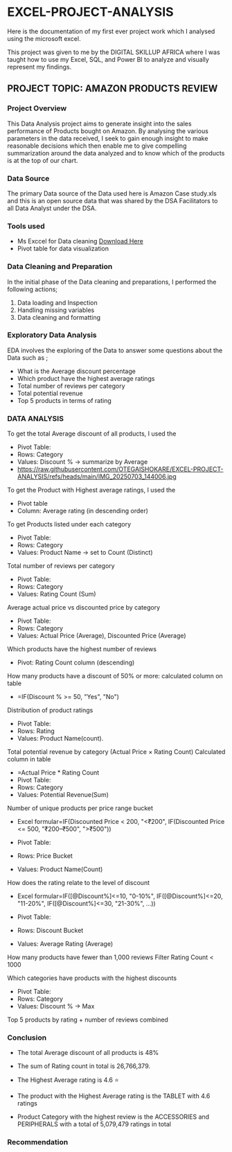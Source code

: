 # EXCEL-PROJECT-ANALYSIS
Here is the documentation of my first ever project work which I analysed using the microsoft excel.

This project was given to me by the DIGITAL SKILLUP AFRICA where I was taught how to use my Excel, SQL, and Power BI  to analyze and visually represent my findings.

## PROJECT TOPIC: AMAZON PRODUCTS REVIEW

### Project Overview
This Data Analysis project aims to generate insight into the sales performance of Products bought on Amazon. By analysing the various parameters in the data received, I seek to gain enough insight to make reasonable decisions which then enable me to give compelling summarization around the data analyzed and to know which of the products is at the top of our chart.

### Data Source
The primary Data source of the Data used here is Amazon Case study.xls and this is an open source data that was shared by the DSA Facilitators to all Data Analyst under the DSA.

### Tools used
- Ms Exccel for Data cleaning [Download Here](https://www.microsoft.com)
- Pivot table for data visualization

### Data Cleaning and Preparation
In the initial phase of the Data cleaning and preparations, I performed the following actions;
1. Data loading and Inspection
2. Handling missing variables
3. Data cleaning and formatting

### Exploratory Data Analysis
EDA involves the exploring of the Data to answer some questions about the Data such as ;
- What is the Average discount percentage
- Which product have the highest average ratings
- Total number of reviews per category
- Total potential revenue
- Top 5 products in terms of rating

### DATA ANALYSIS
To get the total Average discount of all products, I used the
- Pivot Table:
- Rows: Category
- Values: Discount % → summarize by Average
- https://raw.githubusercontent.com/OTEGAISHOKARE/EXCEL-PROJECT-ANALYSIS/refs/heads/main/IMG_20250703_144006.jpg

 To get the Product with Highest average ratings, I used the
 - Pivot table
 - Column: Average rating (in descending order)

To get Products listed under each category
- Pivot Table:
- Rows: Category
- Values: Product Name → set to Count (Distinct)

Total number of reviews per category
- Pivot Table:
- Rows: Category
- Values: Rating Count (Sum)

Average actual price vs discounted price by category
- Pivot Table:
- Rows: Category
- Values: Actual Price  (Average), Discounted Price (Average)

Which products have the highest number of reviews
- Pivot: Rating Count column  (descending)

How many products have a discount of 50% or more:
calculated column on table
- =IF(Discount % >= 50, "Yes", "No")

Distribution of product ratings
- Pivot Table:
- Rows: Rating 
- Values: Product Name(count).  

Total potential revenue by category (Actual Price × Rating Count)
Calculated column in table
- =Actual Price * Rating Count
- Pivot Table:
- Rows: Category
- Values: Potential Revenue(Sum)

Number of unique products per price range bucket
- Excel formular=IF(Discounted Price < 200, "<₹200",
   IF(Discounted Price <= 500, "₹200–₹500", ">₹500"))

- Pivot Table:
- Rows: Price Bucket
- Values: Product Name(Count)

How does the rating relate to the level of discount
- Excel formular=IF([@Discount%]<=10, "0-10%",
  IF([@Discount%]<=20, "11-20%",
  IF([@Discount%]<=30, "21-30%", ...))

- Pivot Table:
- Rows: Discount Bucket
- Values: Average Rating (Average)

How many products have fewer than 1,000 reviews
Filter Rating Count < 1000

Which categories have products with the highest discounts
- Pivot Table:
- Rows: Category
- Values: Discount % → Max

Top 5 products by rating + number of reviews combined

### Conclusion 
- The total Average discount of all products is 48%

- The sum of Rating count in total is 26,766,379.

- The Highest Average rating is 4.6 ⭐

- The product with the Highest Average rating is the TABLET with 4.6 ratings

- Product Category with the highest review is the ACCESSORIES and PERIPHERALS with a total of 5,079,479 ratings in total

### Recommendation 
